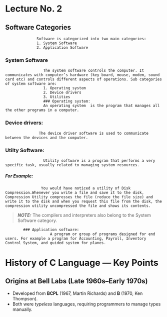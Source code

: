 # Lecture No. 2
## Software Categories
                  Software is categorized into two main categories:
                  1. System Software
                  2. Application Software
 
### System Software
                     The system software controls the computer. It communicates with computer’s hardware (key board, mouse, modem, sound card etc) and controls different aspects of operations. Sub categories of system software are:
                     1. Operating system
                     2. Device drivers
                     3. Utilities 
                     ### Operating system:
                     An operating system  is the program that manages all the other programs in a computer.
### Device drivers:
                   The device driver software is used to communicate between the devices and the computer.

 ### Utilty Software:
                     Utility software is a program that performs a very specific task, usually related to managing system resources. 
 ##### For Example:                    
                    You would have noticed a utility of Disk Compression.Whenever you write a file and save it to the disk, Compression Utility compresses the file (reduce the file size) and write it to the disk and when you request this file from the disk, the compression utility uncompressed the file and shows its contents.
> **_NOTE:_**
            The compilers and interpreters also belong to the System Software category. 

            ### Application software: 
                        A program or group of programs designed for end users. For example a program for Accounting, Payroll, Inventory Control System, and guided system for planes.

# History of C Language — Key Points

##  Origins at Bell Labs (Late 1960s–Early 1970s)

* Developed from **BCPL** (1967, Martin Richards) and **B** (1970, Ken Thompson).
* Both were *typeless* languages, requiring programmers to manage types manually.